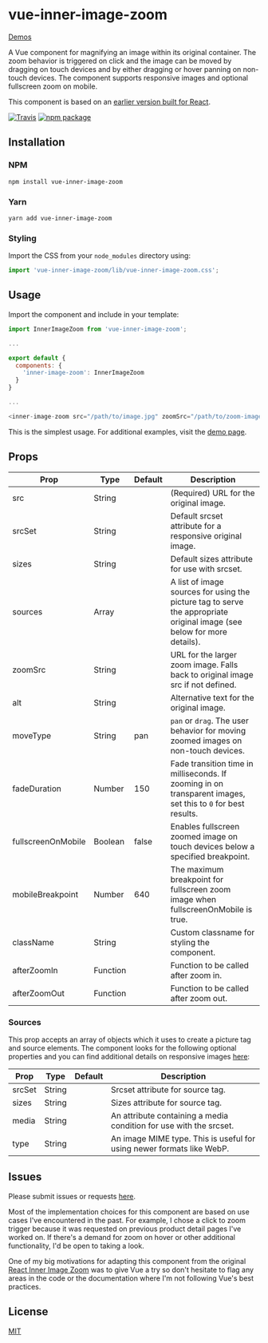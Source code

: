 # vue-inner-image-zoom

[Demos](https://laurenashpole.github.io/vue-inner-image-zoom)

A Vue component for magnifying an image within its original container. The zoom behavior is triggered on click and the image can be moved by dragging on touch devices and by either dragging or hover panning on non-touch devices. The component supports responsive images and optional fullscreen zoom on mobile.

This component is based on an [earlier version built for React](https://github.com/laurenashpole/react-inner-image-zoom).

[![Travis][build-badge]][build]
[![npm package][npm-badge]][npm]

## Installation

### NPM
```
npm install vue-inner-image-zoom
```

### Yarn
```
yarn add vue-inner-image-zoom
```

### Styling

Import the CSS from your `node_modules` directory using:

```javascript
import 'vue-inner-image-zoom/lib/vue-inner-image-zoom.css';
```

## Usage

Import the component and include in your template:
```javascript
import InnerImageZoom from 'vue-inner-image-zoom';

...

export default {
  components: {
    'inner-image-zoom': InnerImageZoom
  }
}

...

<inner-image-zoom src="/path/to/image.jpg" zoomSrc="/path/to/zoom-image.jpg" />
```

This is the simplest usage. For additional examples, visit the [demo page](https://laurenashpole.github.io/vue-inner-image-zoom).


## Props

Prop | Type | Default | Description
--- | --- | --- | ---
src | String | | (Required) URL for the original image.
srcSet | String | | Default srcset attribute for a responsive original image.
sizes | String | | Default sizes attribute for use with srcset.
sources | Array | | A list of image sources for using the picture tag to serve the appropriate original image (see below for more details).
zoomSrc | String | | URL for the larger zoom image. Falls back to original image src if not defined.
alt | String | | Alternative text for the original image.
moveType | String | pan | `pan` or `drag`. The user behavior for moving zoomed images on non-touch devices.
fadeDuration | Number | 150 | Fade transition time in milliseconds. If zooming in on transparent images, set this to `0` for best results.
fullscreenOnMobile | Boolean | false | Enables fullscreen zoomed image on touch devices below a specified breakpoint.
mobileBreakpoint | Number | 640 | The maximum breakpoint for fullscreen zoom image when fullscreenOnMobile is true.
className | String | | Custom classname for styling the component.
afterZoomIn | Function | | Function to be called after zoom in.
afterZoomOut | Function | | Function to be called after zoom out.

### Sources

This prop accepts an array of objects which it uses to create a picture tag and source elements. The component looks for the following optional properties and you can find additional details on responsive images [here](https://developer.mozilla.org/en-US/docs/Learn/HTML/Multimedia_and_embedding/Responsive_images):

Prop | Type | Default | Description
--- | --- | --- | ---
srcSet | String | | Srcset attribute for source tag.
sizes | String | | Sizes attribute for source tag.
media | String | | An attribute containing a media condition for use with the srcset.
type | String | | An image MIME type. This is useful for using newer formats like WebP.

## Issues

Please submit issues or requests [here](https://github.com/laurenashpole/vue-inner-image-zoom/issues).

Most of the implementation choices for this component are based on use cases I've encountered in the past. For example, I chose a click to zoom trigger because it was requested on previous product detail pages I've worked on. If there's a demand for zoom on hover or other additional functionality, I'd be open to taking a look.

One of my big motivations for adapting this component from the original [React Inner Image Zoom](https://github.com/laurenashpole/react-inner-image-zoom) was to give Vue a try so don't hesitate to flag any areas in the code or the documentation where I'm not following Vue's best practices.

## License

[MIT](https://github.com/laurenashpole/vue-inner-image-zoom/blob/master/LICENSE)

[build-badge]: https://travis-ci.org/laurenashpole/vue-inner-image-zoom.svg?branch=master
[build]: https://travis-ci.org/laurenashpole/vue-inner-image-zoom

[npm-badge]: http://img.shields.io/npm/v/vue-inner-image-zoom.svg?style=flat
[npm]: https://www.npmjs.com/package/vue-inner-image-zoom
